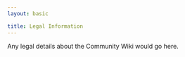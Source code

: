```yaml
---
layout: basic

title: Legal Information
---
```


Any legal details about the Community Wiki would go here.
